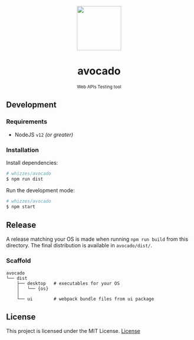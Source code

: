 <div align="center">
  <img src="https://raw.githubusercontent.com/estebanborai/whizzes-avocado/feature/ui/docs/app-icon.png" height="120" width="120" />
  <h1>avocado</h1>
  <small>Web APIs Testing tool</small>
</div>

## Development

### Requirements

- NodeJS `v12` *(or greater)*

### Installation

Install dependencies:
```sh
# whizzes/avocado
$ npm run dist
```

Run the development mode:
```sh
# whizzes/avocado
$ npm start
```

## Release
A release matching your OS is made when running `npm run build` from this directory.
The final distribution is available in `avocado/dist/`.

### Scaffold
```
avocado
└── dist
    ├── desktop   # executables for your OS
    │   └── {os}
    │
    └── ui        # webpack bundle files from ui package
```

## License
This project is licensed under the MIT License.
[License](https://github.com/whizzes/avocado/blob/master/LICENSE)
